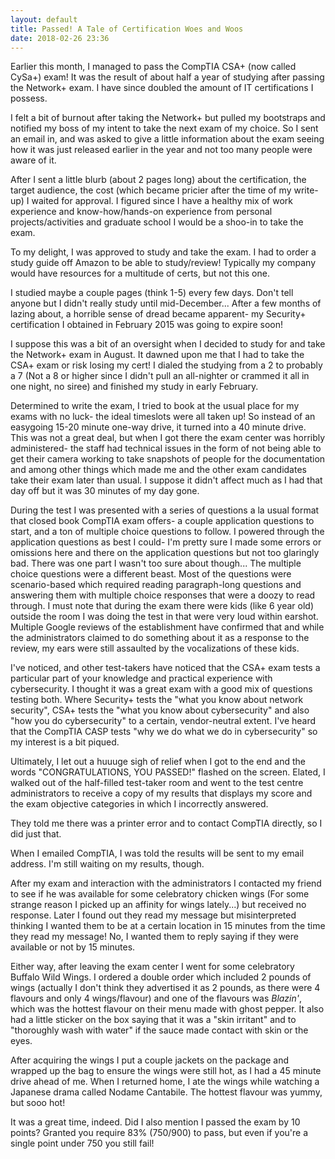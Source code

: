 ```yaml
---
layout: default
title: Passed! A Tale of Certification Woes and Woos
date: 2018-02-26 23:36
---
```


Earlier this month, I managed to pass the CompTIA CSA+ (now called CySa+) exam! It was the result of about half a year of studying after passing the Network+ exam. I have since doubled the amount of IT certifications I possess.

I felt a bit of burnout after taking the Network+ but pulled my bootstraps and notified my boss of my intent to take the next exam of my choice.
So I sent an email in, and was asked to give a little information about the exam seeing how it was just released earlier in the year
and not too many people were aware of it.

After I sent a little blurb (about 2 pages long) about the certification, the target audience, the cost (which became 
pricier after the time of my write-up) I waited for approval. I figured since I have a healthy mix
of work experience and know-how/hands-on experience from personal projects/activities and graduate school 
I would be a shoo-in to take the exam.

To my delight, I was approved to study and take the exam. I had to order a study guide off Amazon
to be able to study/review! Typically my company would have resources for a multitude of certs, but not this one.

I studied maybe a couple pages (think 1-5) every few days. Don't tell anyone but I didn't really study until mid-December...
After a few months of lazing about, a horrible sense of dread became apparent- my Security+ certification I obtained in
February 2015 was going to expire soon!

I suppose this was a bit of an oversight when I decided to study for and take the Network+ exam in August. 
It dawned upon me that I had to take the CSA+ exam or risk losing my cert! I dialed the studying from a 2 to probably a 7 (Not a 8 or higher
since I didn't pull an all-nighter or crammed it all in one night, no siree) and finished my study in early February.

Determined to write the exam, I tried to book at the usual place for my exams with no luck- the ideal timeslots were all taken up!
So instead of an easygoing 15-20 minute one-way drive, it turned into a 40 minute drive. This was not a great deal, but when I got
there the exam center was horribly administered- the staff had technical issues in the form of not being able to get their camera
working to take snapshots of people for the documentation and among other things which made me and the other exam candidates take
their exam later than usual. I suppose it didn't affect much as I had that day off but it was 30 minutes of my day gone.

During the test I was presented with a series of questions a la usual format that closed book CompTIA exam offers- a couple application questions to start,
and a ton of multiple choice questions to follow. I powered through the application questions as best I could- I'm pretty sure
I made some errors or omissions here and there on the application questions but not too glaringly bad. There was one part
I wasn't too sure about though... The multiple choice questions were a different beast. Most of the questions were
scenario-based which required reading paragraph-long questions and answering them with multiple choice responses that were
a doozy to read through. I must note that during the exam there were kids (like 6 year old) outside the room I was doing the test in that were very loud within earshot. Multiple Google reviews of the establishment have confirmed that and while the administrators claimed to do something about it as a response to the review, my ears were still assaulted by the 
vocalizations of these kids.

I've noticed, and other test-takers have noticed that the CSA+ exam tests a particular part of your knowledge and practical experience
with cybersecurity. I thought it was a great exam with a good mix of questions testing both. Where Security+ tests the "what you know
about network security", CSA+ tests the "what you know about cybersecurity" and also "how you do cybersecurity"
to a certain, vendor-neutral extent. I've heard that the CompTIA CASP tests "why we do what we do in cybersecurity" 
so my interest is a bit piqued.

Ultimately, I let out a huuuge sigh of relief when I got to the end and the words "CONGRATULATIONS, YOU PASSED!" flashed on the screen.
Elated, I walked out of the half-filled test-taker room and went to the test centre administrators to receive a copy of my results
that displays my score and the exam objective categories in which I incorrectly answered.

They told me there was a printer error and to contact CompTIA directly, so I did just that. 

When I emailed CompTIA, I was told the results will be sent to my email address. I'm still waiting on my results, though.

After my exam and interaction with the administrators I contacted my friend to see if he was available for
some celebratory chicken wings (For some strange reason I picked up an affinity for wings lately...) but received no response.
Later I found out they read my message but misinterpreted thinking I wanted them to be at a certain location in 15 minutes from
the time they read my message! No, I wanted them to reply saying if they were available or not by 15 minutes.

Either way, after leaving the exam center I went for some celebratory Buffalo Wild Wings. I ordered a double order which included
2 pounds of wings (actually I don't think they advertised it as 2 pounds, as there were 4 flavours and only 4 wings/flavour)
and one of the flavours was *Blazin'*, which was the hottest flavour on their menu made with ghost pepper. It also had a little
sticker on the box saying that it was a "skin irritant" and to "thoroughly wash with water" if the sauce made contact with skin or
the eyes.

After acquiring the wings I put a couple jackets on the package and wrapped up the bag to ensure the wings were still hot,
as I had a 45 minute drive ahead of me. When I returned home, I ate the wings while watching a Japanese drama called Nodame
Cantabile. The hottest flavour was yummy, but sooo hot!

It was a great time, indeed. Did I also mention I passed the exam by 10 points? Granted you require 83% (750/900) to pass, but 
even if you're a single point under 750 you still fail!
